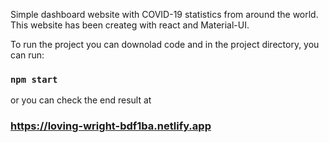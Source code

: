 Simple dashboard website with COVID-19 statistics from around the world.
This website has been createg with react and Material-UI.

To run the project you can downolad code and in the project directory, you can run:

### `npm start`

or you can check the end result at 
### https://loving-wright-bdf1ba.netlify.app
